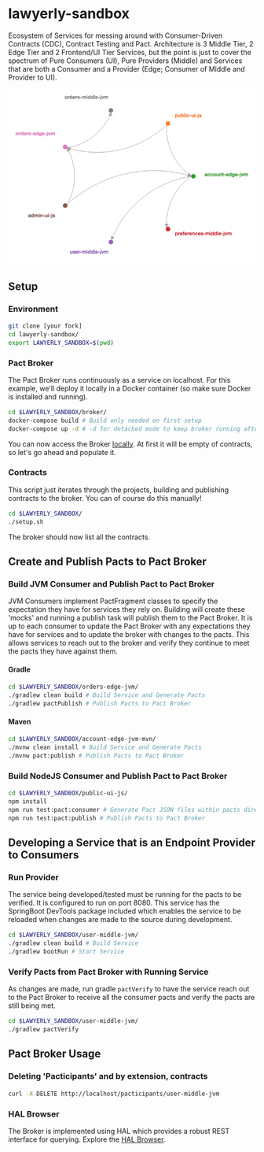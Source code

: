 # lawyerly-sandbox

Ecosystem of Services for messing around with Consumer-Driven Contracts (CDC), Contract Testing and Pact. Architecture is 3 Middle Tier, 2 Edge Tier and 2 Frontend/UI Tier Services, but the point is just to cover the spectrum of Pure Consumers (UI), Pure Providers (Middle) and Services that are both a Consumer and a Provider (Edge; Consumer of Middle and Provider to UI).

![Pact Broker Network Graph](PactBrokerNetworkGraph.png)

## Setup

### Environment

```bash
git clone [your fork]
cd lawyerly-sandbox/
export LAWYERLY_SANDBOX=$(pwd)
```

### Pact Broker

The Pact Broker runs continuously as a service on localhost. For this example, we'll deploy it locally in a Docker container (so make sure Docker is installed and running).

```bash
cd $LAWYERLY_SANDBOX/broker/
docker-compose build # Build only needed on first setup
docker-compose up -d # -d for detached mode to keep broker running after closing terminal
```

You can now access the Broker [locally](http://localhost). At first it will be empty of contracts, so let's go ahead and populate it.

### Contracts

This script just iterates through the projects, building and publishing contracts to the broker. You can of course do this manually!

```bash
cd $LAWYERLY_SANDBOX/
./setup.sh
```

The broker should now list all the contracts.

## Create and Publish Pacts to Pact Broker

### Build JVM Consumer and Publish Pact to Pact Broker

JVM Consumers implement PactFragment classes to specify the expectation they have for services they rely on. Building will create these 'mocks' and running a publish task will publish them to the Pact Broker. It is up to each consumer to update the Pact Broker with any expectations they have for services and to update the broker with changes to the pacts. This allows services to reach out to the broker and verify they continue to meet the pacts they have against them.

#### Gradle

```bash
cd $LAWYERLY_SANDBOX/orders-edge-jvm/
./gradlew clean build # Build Service and Generate Pacts
./gradlew pactPublish # Publish Pacts to Pact Broker
```

#### Maven

```bash
cd $LAWYERLY_SANDBOX/account-edge-jvm-mvn/
./mvnw clean install # Build Service and Generate Pacts
./mvnw pact:publish # Publish Pacts to Pact Broker
```

### Build NodeJS Consumer and Publish Pact to Pact Broker

```bash
cd $LAWYERLY_SANDBOX/public-ui-js/
npm install
npm run test:pact:consumer # Generate Pact JSON files within pacts directory
npm run test:pact:publish # Publish Pacts to Pact Broker
```

## Developing a Service that is an Endpoint Provider to Consumers

### Run Provider

The service being developed/tested must be running for the pacts to be verified. It is configured to run on port 8080. This service has the SpringBoot DevTools package included which enables the service to be reloaded when changes are made to the source during development.

```bash
cd $LAWYERLY_SANDBOX/user-middle-jvm/
./gradlew clean build # Build Service
./gradlew bootRun # Start Service
```

### Verify Pacts from Pact Broker with Running Service

As changes are made, run gradle `pactVerify` to have the service reach out to the Pact Broker to receive all the consumer pacts and verify the pacts are still being met.

```bash
cd $LAWYERLY_SANDBOX/user-middle-jvm/
./gradlew pactVerify
```

## Pact Broker Usage

### Deleting 'Pacticipants' and by extension, contracts

```bash
curl -X DELETE http://localhost/pacticipants/user-middle-jvm
```

### HAL Browser

The Broker is implemented using HAL which provides a robust REST interface for querying. Explore the [HAL Browser](http://localhost/hal-browser/browser.html#/).

